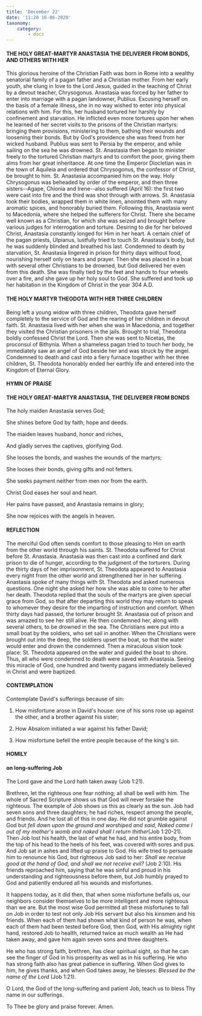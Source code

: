 ```yaml
---
title: 'December 22'
date: '11:20 16-06-2020'
taxonomy:
    category:
        - docs
---
```


#### THE HOLY GREAT-MARTYR ANASTASIA THE DELIVERER FROM BONDS, AND OTHERS WITH HER

This glorious heroine of the Christian Faith was born in Rome into a wealthy senatorial family of a pagan father and a Christian mother. From her early youth, she clung in love to the Lord Jesus, guided in the teaching of Christ by a devout teacher, Chrysogonus. Anastasia was forced by her father to enter into marriage with a pagan landowner, Publius. Excusing herself on the basis of a female illness, she in no way wished to enter into physical relations with him. For this, her husband tortured her harshly by confinement and starvation. He inflicted even more tortures upon her when he learned of her secret visits to the prisons of the Christian martyrs: bringing them provisions, ministering to them, bathing their wounds and loosening their bonds. But by God's providence she was freed from her wicked husband. Publius was sent to Persia by the emperor, and while sailing on the sea he was drowned. St. Anastasia then began to minister freely to the tortured Christian martyrs and to comfort the poor, giving them alms from her great inheritance. At one time the Emperor Diocletian was in the town of Aquileia and ordered that Chrysogonus, the confessor of Christ, be brought to him. St. Anastasia accompanied him on the way. Holy Chrysogonus was beheaded by order of the emperor, and then three sisters--Agape, Chionia and Irene--also suffered (April 16): the first two were cast into fire and the third was shot through with arrows. St. Anastasia took their bodies, wrapped them in white linen, anointed them with many aromatic spices, and honorably buried them. Following this, Anastasia went to Macedonia, where she helped the sufferers for Christ. There she became well known as a Christian, for which she was seized and brought before various judges for interrogation and torture. Desiring to die for her beloved Christ, Anastasia constantly longed for Him in her heart. A certain chief of the pagan priests, Ulpianus, lustfully tried to touch St. Anastasia's body, but he was suddenly blinded and breathed his last. Condemned to death by starvation, St. Anastasia lingered in prison for thirty days without food, nourishing herself only on tears and prayer. Then she was placed in a boat with several other Christians to be drowned, but God delivered her even from this death. She was finally tied by the feet and hands to four wheels over a fire, and she gave up her holy soul to God. She suffered and took up her habitation in the Kingdom of Christ in the year 304 A.D.

#### THE HOLY MARTYR THEODOTA WITH HER THREE CHILDREN

Being left a young widow with three children, Theodota gave herself completely to the service of God and the rearing of her children in devout faith. St. Anastasia lived with her when she was in Macedonia, and together they visited the Christian prisoners in the jails. Brought to trial, Theodota boldly confessed Christ the Lord. Then she was sent to Nicetas, the proconsul of Bithynia. When a shameless pagan tried to touch her body, he immediately saw an angel of God beside her and was struck by the angel. Condemned to death and cast into a fiery furnace together with her three children, St. Theodota honorably ended her earthly life and entered into the Kingdom of Eternal Glory.



#### HYMN OF PRAISE

#### THE HOLY GREAT-MARTYR ANASTASIA, THE DELIVERER FROM BONDS

The holy maiden Anastasia serves God;

She shines before God by faith, hope and deeds.

The maiden leaves husband, honor and riches,

And gladly serves the captives, glorifying God.

She looses the bonds, and washes the wounds of the martyrs;

She looses their bonds, giving gifts and not fetters.

She seeks payment neither from men nor from the earth.

Christ God eases her soul and heart.

Her pains have passed, and Anastasia remains in glory;

She now rejoices with the angels in heaven.



#### REFLECTION

The merciful God often sends comfort to those pleasing to Him on earth from the other world through his saints. St. Theodota suffered for Christ before St. Anastasia. Anastasia was then cast into a confined and dark prison to die of hunger, according to the judgment of the torturers. During the thirty days of her imprisonment, St. Theodota appeared to Anastasia every night from the other world and strengthened her in her suffering. Anastasia spoke of many things with St. Theodota and asked numerous questions. One night she asked her how she was able to come to her after her death. Theodota replied that the souls of the martyrs are given special grace from God, so that after departing this world they may return to speak to whomever they desire for the imparting of instruction and comfort. When thirty days had passed, the torturer brought St. Anastasia out of prison and was amazed to see her still alive. He then condemned her, along with several others, to be drowned in the sea. The Christians were put into a small boat by the soldiers, who set sail in another. When the Christians were brought out into the deep, the soldiers upset the boat, so that the water would enter and drown the condemned. Then a miraculous vision took place: St. Theodota appeared on the water and guided the boat to shore. Thus, all who were condemned to death were saved with Anastasia. Seeing this miracle of God, one hundred and twenty pagans immediately believed in Christ and were baptized.



#### CONTEMPLATION

Contemplate David's sufferings because of sin:

1.  How misfortune arose in David's house: one of his sons rose up against the other, and a brother against his sister;

1.  How Absalom initiated a war against his father David;

1.  How misfortune befell the entire people because of the king's sin.



#### HOMILY

#### on long-suffering Job

The Lord gave and the Lord hath taken away (Job 1:21).

Brethren, let the righteous one fear nothing; all shall be well with him. The whole of Sacred Scripture shows us that God will never forsake the righteous. The example of Job shows us this as clearly as the sun. Job had seven sons and three daughters; he had riches, respect among the people, and friends. And he lost all of this in one day. He did not grumble against God but *fell down upon the ground and worshiped and said, Naked came I out of my mother's womb and naked shall I return thither*(Job 1:20-21). Then Job lost his health, the last of what he had, and his entire body, from the top of his head to the heels of his feet, was covered with sores and pus. And Job sat in ashes and lifted up praise to God. His wife tried to persuade him to renounce his God, but righteous Job said to her: *Shall we receive good at the hand of God, and shall we not receive evil?* (Job 2:10). His friends reproached him, saying that he was sinful and proud in his understanding and righteousness before them, but Job humbly prayed to God and patiently endured all his wounds and misfortunes.

It happens today, as it did then, that when some misfortune befalls us, our neighbors consider themselves to be more intelligent and more righteous than we are. But the most wise God permitted all these misfortunes to fall on Job in order to test not only Job His servant but also his kinsmen and his friends. When each of them had shown what kind of person he was, when each of them had been tested before God, then God, with His almighty right hand, restored Job to health, returned twice as much wealth as He had taken away, and gave him again seven sons and three daughters.

He who has strong faith, brethren, has clear spiritual sight, so that he can see the finger of God in his prosperity as well as in his suffering. He who has strong faith also has great patience in suffering. When God gives to him, he gives thanks, and when God takes away, he blesses: *Blessed be the name of the Lord* (Job 1:21).

O Lord, the God of the long-suffering and patient Job, teach us to bless Thy name in our sufferings.

To Thee be glory and praise forever. Amen.
